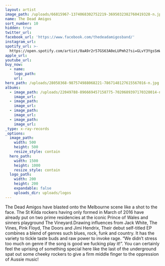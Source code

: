 ```yaml
---
layout: artist
image_path: /uploads/66815967-1374068302752219-3695032382760419328-n.jpg
name: The Dead Amigos
sort_number: 10
hidden: true
twitter_url:
facebook_url: 'https://www.facebook.com/thedeadamigosband/'
instagram_url:
spotify_url: >-
  https://open.spotify.com/artist/0aA9r2r57GS63A0eLUPmh2?si=GLvY3YgsSmWb-243Yy1FDA
apple_url:
youtube_url:
buy_now:
  - name:
    logo_path:
    url:
hero_path: /uploads/28058368-987574988068221-7867148127615567016-n.jpg
albums:
  - image_path: /uploads/22049788-896669457158775-7020689397170328014-n.jpg
    image_url:
  - image_path:
    image_url:
  - image_path:
    image_url:
  - image_path:
    image_url:
_type: x-ray-records
_options:
  image_path:
    width: 500
    height: 500
    resize_style: contain
  hero_path:
    width: 1500
    height: 1000
    resize_style: contain
  logo_path:
    width: 200
    height: 200
    expandable: false
    uploads_dir: uploads/logos
---
```


The Dead Amigos have blasted onto the Melbourne scene like a shot to the face. The St Kilda rockers having only formed in March of 2016 have already put on two prime residencies at the iconic Prince of Wales and sinners playground The Vineyard.Drawing influences from Jack White, The Vines, Pink Floyd, The Doors and Jimi Hendrix, Their debut self-titled EP combines a blend of genres such blues, rock, funk and country. It has the variety to tickle taste buds and raw power to invoke rage. “We didn’t stress too much on genre if the song is good we fucking play it\!”. You can certainly feel the uprising of something special here like the last of the underground spat out some cheeky rockers to give a firm middle finger to the oppression of Aussie music\!